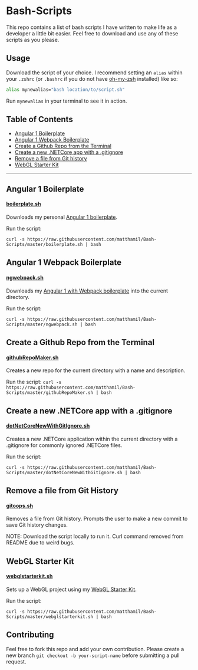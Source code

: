 # Bash-Scripts

This repo contains a list of bash scripts I have written to make life as a developer a little bit easier. Feel free to download and use any of these scripts as you please.

## Usage

Download the script of your choice. I recommend setting an `alias` within your `.zshrc` (or `.bashrc` if you do not have [oh-my-zsh](http://ohmyz.sh/) installed) like so:

```bash
alias mynewalias="bash location/to/script.sh"
```

Run `mynewalias` in your terminal to see it in action.

## Table of Contents

* [Angular 1 Boilerplate](https://github.com/matthamil/Bash-Scripts#angular-1-boilerplate)
* [Angular 1 Webpack Boilerplate](https://github.com/matthamil/Bash-Scripts#angular-1-webpack-boilerplate)
* [Create a Github Repo from the Terminal](https://github.com/matthamil/Bash-Scripts#create-a-github-repo-from-the-terminal)
* [Create a new .NETCore app with a .gitignore](https://github.com/matthamil/Bash-Scripts#create-a-new-netcore-app-with-a-gitignore)
* [Remove a file from Git history](https://github.com/matthamil/Bash-Scripts#remove-a-file-from-git-history)
* [WebGL Starter Kit](https://github.com/matthamil/Bash-Scripts#webgl-starter-kit)

---

## Angular 1 Boilerplate
#### [boilerplate.sh](https://github.com/matthamil/Bash-Scripts/blob/master/boilerplate.sh)

Downloads my personal [Angular 1 boilerplate](https://github.com/matthamil/Angular-Boilerplate).

Run the script:

`curl -s https://raw.githubusercontent.com/matthamil/Bash-Scripts/master/boilerplate.sh | bash`

## Angular 1 Webpack Boilerplate
#### [ngwebpack.sh](https://github.com/matthamil/Bash-Scripts/blob/master/ngwebpack.sh)

Downloads my [Angular 1 with Webpack boilerplate](https://github.com/matthamil/Angular1Webpack) into the current directory.

Run the script:

`curl -s https://raw.githubusercontent.com/matthamil/Bash-Scripts/master/ngwebpack.sh | bash`

## Create a Github Repo from the Terminal
#### [githubRepoMaker.sh](https://github.com/matthamil/Bash-Scripts/blob/master/githubRepoMaker.sh)

Creates a new repo for the current directory with a name and description.

Run the script:
`curl -s https://raw.githubusercontent.com/matthamil/Bash-Scripts/master/githubRepoMaker.sh | bash`

## Create a new .NETCore app with a .gitignore
#### [dotNetCoreNewWithGitIgnore.sh](https://github.com/matthamil/Bash-Scripts/blob/master/dotNetCoreNewWithGitIgnore.sh)

Creates a new .NETCore application within the current directory with a .gitignore for commonly ignored .NETCore files.

Run the script:

`curl -s https://raw.githubusercontent.com/matthamil/Bash-Scripts/master/dotNetCoreNewWithGitIgnore.sh | bash`

## Remove a file from Git History
#### [gitoops.sh](https://github.com/matthamil/Bash-Scripts/blob/master/gitoops.sh)

Removes a file from Git history. Prompts the user to make a new commit to save Git history changes.

NOTE: Download the script locally to run it. Curl command removed from README due to weird bugs.

## WebGL Starter Kit
#### [webglstarterkit.sh](https://github.com/matthamil/Bash-Scripts/blob/master/webglstarterkit.sh)

Sets up a WebGL project using my [WebGL Starter Kit](https://github.com/matthamil/WebGLStarterKit).

Run the script:

`curl -s https://raw.githubusercontent.com/matthamil/Bash-Scripts/master/webglstarterkit.sh | bash`

## Contributing

Feel free to fork this repo and add your own contribution. Please create a new branch `git checkout -b your-script-name` before submitting a pull request.
